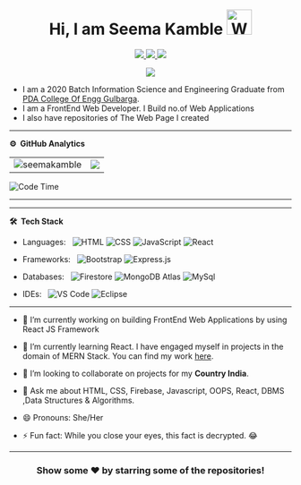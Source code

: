 
<!--![](https://github.com/seemakamble/seemakamble/blob/master/banner.png)-->
<p align="center"> <h1 align="center"> Hi, I am Seema Kamble <img src="https://raw.githubusercontent.com/seemakamble/seemakamble/master/wave.gif" 
         alt="Waving hand animated gif"
         height="45"
         width="45" /></h1> </p>
<p align="center">
<a href="https://www.linkedin.com/in/seema-kamble-a042b4199/"><img src="https://img.shields.io/badge/LinkedIn-0077B5?style=for-the-badge&logo=linkedin&logoColor=white"/> </a>
<!-- <a href="https://leetcode.com/imkashyap/"><img src="https://img.shields.io/badge/-LeetCode-FFA116?style=for-the-badge&logo=LeetCode&logoColor=black"/> </a> -->
<!-- <a href="https://www.hackerrank.com/imkashyap"><img src="https://img.shields.io/badge/-Hackerrank-2EC866?style=for-the-badge&logo=HackerRank&logoColor=white"/> </a>
<a href="https://twitter.com/imkashyap_/"><img src="https://img.shields.io/badge/Twitter-1DA1F2?style=for-the-badge&logo=twitter&logoColor=white"/> </a> -->
<a href="https://www.instagram.com/seemask6477/"><img src="https://img.shields.io/badge/Instagram-E4405F?style=for-the-badge&logo=instagram&logoColor=white"/> </a>
<a href="mailto:seemakamble590@gmail.com"><img src="https://img.shields.io/badge/Gmail-D14836?style=for-the-badge&logo=gmail&logoColor=white"/> </a>
</p>

<p align="center"> <img src="https://komarev.com/ghpvc/?username=seemakamble&label=Profile%20Visits&color=blue&style=plastic%22%20alt=%22seemakamble" /> </p>

* I am a 2020 Batch Information Science and Engineering  Graduate from [PDA College Of Engg Gulbarga](https://pdacek.ac.in/).
* I am a FrontEnd Web Developer. I Build no.of Web Applications
* I also have repositories of The Web Page I created

***
**⚙️ &nbsp;GitHub Analytics**
<table style="width:100%">
  <tr>
    <td> <img src="https://github-readme-stats.vercel.app/api?username=seemakamble&show_icons=true&theme=dark&locale=en&hide_border=true" alt="seemakamble" /></td>
    <td><img src="https://github-readme-stats.vercel.app/api/top-langs/?username=seemakamble&theme=dark&hide_border=true&layout=compact"></td>
  </tr>
</table>

<!-- [![Seema's wakatime stats](https://github-readme-stats.vercel.app/api/wakatime?username=seemakamble&theme=tokyonight)](https://github.com/seemakamble/github-readme-stats)-->
<!-- *** -->
<!--START_SECTION:waka-->
![Code Time](http://img.shields.io/badge/Code%20Time-264%20hrs%2019%20mins-blue)
<!--
📊 **This Week I Spent My Time On** 

```text
⌚︎ Time Zone: Asia/Kolkata

💬 Programming Languages: 
No Activity Tracked This Week

🔥 Editors: 
No Activity Tracked This Week

💻 Operating System: 
No Activity Tracked This Week

```

 Last Updated on 24/09/2022 18:53:40 UTC
-->
 
<!--END_SECTION:waka-->
***

         
***

**🛠 &nbsp;Tech Stack**

- Languages: &nbsp;
  ![HTML](https://img.shields.io/badge/-HTML-333333?style=flat&logo=HTML5)
  ![CSS](https://img.shields.io/badge/-CSS-333333?style=flat&logo=CSS3&logoColor=1572B6)
  ![JavaScript](https://img.shields.io/badge/-JavaScript-333333?style=flat&logo=javascript)
  ![React](https://img.shields.io/badge/-React-333333?style=flat&logo=React)

- Frameworks: &nbsp;
  ![Bootstrap](https://img.shields.io/badge/-Bootstrap-333333?style=flat&logo=bootstrap&logoColor=563D7C)
  ![Express.js](https://img.shields.io/badge/-Express.js-333333?style=flat&logo=node.js)

- Databases:  &nbsp;
  ![Firestore](https://img.shields.io/badge/-Firestore-333333?style=flat&logo=firebase)
  ![MongoDB Atlas](https://img.shields.io/badge/-MongoDB%20Atlas-333333?style=flat&logo=mongodb)
  ![MySql](https://img.shields.io/badge/-MySql-333333?style=flat&logo=mysql)

- IDEs: &nbsp;
  ![VS Code](https://img.shields.io/badge/-VS%20Code-333333?style=flat&logo=visual-studio-code&logoColor=007ACC)
  ![Eclipse](https://img.shields.io/badge/-Eclipse-333333?style=flat&logo=eclipse)

***

-  🔭 I’m currently working on building FrontEnd Web Applications by using React JS Framework
-  🌱 I’m currently learning React. I have engaged myself in projects in the domain of MERN Stack. You can find my work [here](https://github.com/seemakamble?tab=repositories).

-  👯 I’m looking to collaborate on projects for my **Country India**.

-  💬 Ask me about HTML, CSS, Firebase, Javascript, OOPS, React, DBMS ,Data Structures & Algorithms.

-  😄 Pronouns: She/Her

-  ⚡ Fun fact: While you close your eyes, this fact is decrypted. 😂

<!-- -  📫 How to reach me:
[![LinkedIn](https://img.shields.io/badge/-Seema-Kamble-2867B2?style=flat&logo=Linkedin&logoColor=white)](https://www.linkedin.com/in/seema-kamble-a042b4199/)
[![Instagram](https://img.shields.io/badge/-seemask6477-833ab4?style=flat&logo=Instagram&logoColor=white)](https://www.instagram.com/seemask6477/)
[![Gmail](https://img.shields.io/badge/-Seema-Kamble-DB4437?style=flat&logo=Gmail&logoColor=white)](mailto:seemakamble590@gmail.com) -->

***

<!-- ![](https://activity-graph.herokuapp.com/graph?username=seemakamble&theme=react-dark&hide_border=true&area=true) -->

<div align="center">

### Show some ❤️ by starring some of the repositories!

</div>
